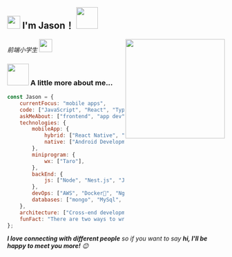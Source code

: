 <h2><img src="https://emojis.slackmojis.com/emojis/images/1531849430/4246/blob-sunglasses.gif?1531849430" width="30"/> I'm Jason！
<img src="https://media.giphy.com/media/12oufCB0MyZ1Go/giphy.gif" width="50"></h2>
<img align='right' src="https://media.giphy.com/media/M9gbBd9nbDrOTu1Mqx/giphy.gif" width="230">
<p><em>前端小学生
</a><img src="https://media.giphy.com/media/WUlplcMpOCEmTGBtBW/giphy.gif" width="30"> 
</em></p>

### <img src="https://media.giphy.com/media/VgCDAzcKvsR6OM0uWg/giphy.gif" width="50"> A little more about me...  

```javascript
const Jason = {
    currentFocus: "mobile apps",
    code: ["JavaScript", "React", "TypeScript", "Vue"],
    askMeAbout: ["frontend", "app dev", "cook"],
    technologies: {
        mobileApp: {
            hybrid: ["React Native", "Weex", "Flutter"],
            native: ["Android Development", "Swift UI"],
        },
        miniprogram: {
            wx: ["Taro"],
        },
        backEnd: {
            js: ["Node", "Nest.js", "Java"],
        },
        devOps: ["AWS", "Docker🐳", "Nginx"],
        databases: ["mongo", "MySql", "Redis"],
    },
    architecture: ["Cross-end development framework", "Progressive web applications", "Single page applications"],
    funFact: "There are two ways to write error-free programs; only the third one works"
};
```

<em><b>I love connecting with different people</b> so if you want to say <b>hi, I'll be happy to meet you more!</b> 😊</em>

